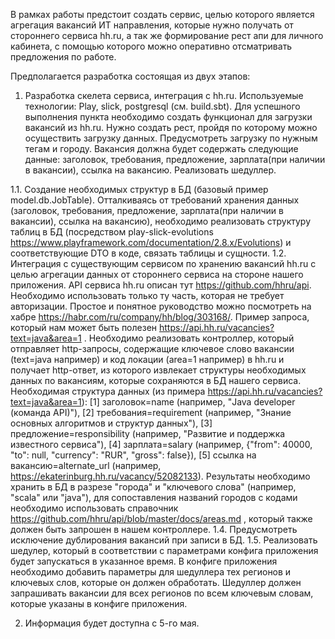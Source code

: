 В рамках работы предстоит создать сервис, целью которого является агрегация вакансий ИТ направления, которые нужно получать от стороннего сервиса hh.ru, а так же формирование рест апи для личного кабинета, с помощью которого можно оперативно отсматривать предложения по работе.

Предполагается разработка состоящая из двух этапов:

1. Разработка скелета сервиса, интеграция с hh.ru.
Используемые технологии: Play, slick, postgresql (см. build.sbt).
Для успешного выполнения пункта необходимо создать функционал для загрузки вакансий из hh.ru. 
Нужно создать рест, пройдя по которому можно осуществить загрузку данных. 
Предусмотреть загрузку по нужным тегам и городу. 
Вакансия должна будет содержать следующие данные: заголовок, требования, предложение, зарплата(при наличии в вакансии), ссылка на вакансию.
Реализовать шедуллер.

1.1. Создание необходимых структур в БД (базовый пример model.db.JobTable).
Отталкиваясь от требований хранения данных (заголовок, требования, предложение, зарплата(при наличии в вакансии), ссылка на вакансию), 
необходимо реализовать структуру таблиц в БД (посредством play-slick-evolutions https://www.playframework.com/documentation/2.8.x/Evolutions) и соответствующие DTO в коде, связать таблицы и сущности.
1.2. Интеграция с существующим сервисом по хранению вакансий hh.ru с целью агрегации данных от стороннего сервиса на стороне нашего приложения.
API сервиса hh.ru описан тут https://github.com/hhru/api. Необходимо использовать только ту часть, которая не требует авторизации.
Простое и понятное руководство можно посмотреть на хабре https://habr.com/ru/company/hh/blog/303168/. 
Пример запроса, который нам может быть полезен https://api.hh.ru/vacancies?text=java&area=1 .
Необходимо реализовать контроллер, который отправляет http-запросы, содержащие ключевое слово вакансии (text=java например) и код локации (area=1 например) в hh.ru и получает http-ответ, из которого извлекает структуры необходимых данных по вакансиям, которые сохраняются в БД нашего сервиса.
Необходимая структура данных (из примера https://api.hh.ru/vacancies?text=java&area=1): 
	[1] заголовок=name (например, "Java developer (команда API)"), 
	[2] требования=requirement (например, "Знание основных алгоритмов и структур данных"), 
	[3] предложение=responsibility (например, "Развитие и поддержка известного сервиса"), 
	[4] зарплата=salary (например, {"from": 40000, "to": null, "currency": "RUR", "gross": false}),
	[5] ссылка на вакансию=alternate_url (например, https://ekaterinburg.hh.ru/vacancy/52082133).
Результаты необходимо хранить в БД в разрезе "города" и "ключевого слова" (например, "scala" или "java"), для сопоставления названий городов с кодами необходимо использовать справочник https://github.com/hhru/api/blob/master/docs/areas.md , который также должен быть запрошен в нашем контроллере.
1.4. Предусмотреть исключение дублирования вакансий при записи в БД. 
1.5. Реализовать шедулер, который в соответствии с параметрами конфига приложения будет запускаться в указанное время.
В конфиге приложения необходимо добавить параметры для шедуллера тех регионов и ключевых слов, которые он должен обработать.
Шедуллер должен запрашивать вакансии для всех регионов по всем ключевым словам, которые указаны в конфиге приложения.


2. Информация будет доступна с 5-го мая.